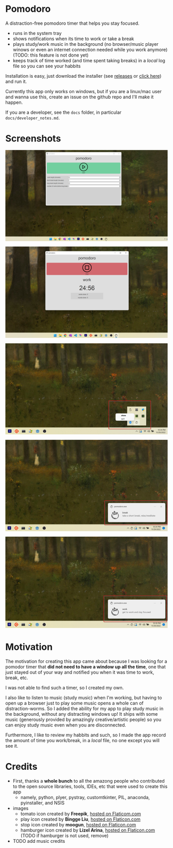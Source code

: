 # Pomodoro
A distraction-free pomodoro timer that helps you stay focused.
- runs in the system tray
- shows notifications when its time to work or take a break
- plays study/work music in the background (no browser/music player winows or even an internet connection needed while you work anymore) (TODO: this feature is not done yet)
- keeps track of time worked (and time spent taking breaks) in a *local* log file so you can see your habbits

Installation is easy, just download the installer (see [releases](https://github.com/MeLikeyCode/pomodoro/releases) or [click here](https://github.com/MeLikeyCode/pomodoro/releases/download/v1.0.0/install_pomodoro.exe)) and run it.

Currently this app only works on windows, but if you are a linux/mac user and wanna use this, create an issue on the github repo and I'll make it happen.

If you are a developer, see the `docs` folder, in particular `docs/developer_notes.md`.

# Screenshots
![](/docs/screenshots/initial.png)

![](/docs/screenshots/started.png)

![](/docs/screenshots/tray_menu.png)

![](/docs/screenshots/tray_break.png)

![](/docs/screenshots/tray_work.png)

# Motivation
The motivation for creating this app came about because I was looking for a pomodor timer that **did not need to have a window up all the time**, one that just stayed out of your way and notified you when it was time to work, break, etc.

I was not able to find such a timer, so I created my own.

I also like to listen to music (study music) when I'm working, but having to open up a browser just to play some music opens a whole can of distraction-worms. So I added the ability for my app to play study music in the background, without any distracting windows up! It ships with some music (generously provided by amazingly creative/artistic people) so you can enjoy study music even when you are disconnected.

Furthermore, I like to review my habbits and such, so I made the app record the amount of time you work/break, in a *local* file, no one except you will see it.

# Credits
- First, thanks a **whole bunch** to all the amazong people who contributed to the open source libraries, tools, IDEs, etc that were used to create this app
    - namely, python, plyer, pystray, customtkinter, PIL, anaconda, pyinstaller, and NSIS
- images
    - tomato icon created by **Freepik**, [hosted on Flaticom.com](https://www.flaticon.com/free-icons/tomato)
    - play icon created by **Bingge Liu**, [hosted on Flaticon.com](https://www.flaticon.com/free-icons/video)
    - stop icon created by **moogun**, [hosted on Flaticon.com](https://www.flaticon.com/free-icons/stop)
    - hamburger icon created by **Lizel Arina**, [hosted on Flaticon.com](https://www.flaticon.com/free-icons/hamburger) (TODO if hamburger is not used, remove)
- TODO add music credits